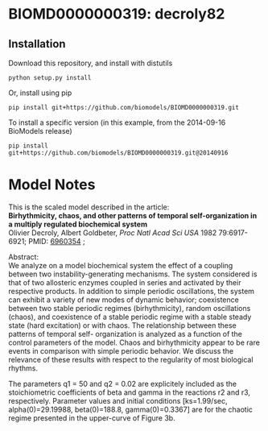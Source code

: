 # BIOMD0000000319: decroly82

## Installation

Download this repository, and install with distutils

`python setup.py install`

Or, install using pip

`pip install git+https://github.com/biomodels/BIOMD0000000319.git`

To install a specific version (in this example, from the 2014-09-16 BioModels release)

`pip install git+https://github.com/biomodels/BIOMD0000000319.git@20140916`


# Model Notes


This is the scaled model described in the article:  
**Birhythmicity, chaos, and other patterns of temporal self-organization in a multiply regulated biochemical system**   
Olivier Decroly, Albert Goldbeter, _Proc Natl Acad Sci USA_ 1982 79:6917-6921;
PMID: [6960354](http://www.ncbi.nlm.nih.gov/pubmed/6960354) ;

Abstract:  
We analyze on a model biochemical system the effect of a coupling between two
instability-generating mechanisms. The system considered is that of two
allosteric enzymes coupled in series and activated by their respective
products. In addition to simple periodic oscillations, the system can exhibit
a variety of new modes of dynamic behavior; coexistence between two stable
periodic regimes (birhythmicity), random oscillations (chaos), and coexistence
of a stable periodic regime with a stable steady state (hard excitation) or
with chaos. The relationship between these patterns of temporal self-
organization is analyzed as a function of the control parameters of the model.
Chaos and birhythmicity appear to be rare events in comparison with simple
periodic behavior. We discuss the relevance of these results with respect to
the regularity of most biological rhythms.

The parameters q1 = 50 and q2 = 0.02 are explicitely included as the
stoichiometric coefficients of beta and gamma in the reactions r2 and r3,
respectively. Parameter values and initial conditions [ks=1.99/sec,
alpha(0)=29.19988, beta(0)=188.8, gamma(0)=0.3367] are for the chaotic regime
presented in the upper-curve of Figure 3b.


